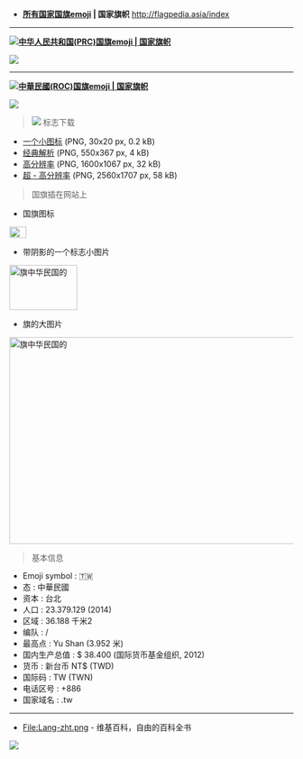 - **[所有国家国旗emoji](http://flagpedia.asia/index) | 国家旗帜**
http://flagpedia.asia/index

----------------------------------------------------------------------------

**<img src="https://github.com/taoste/Hello-World/blob/master/images/favicon-ico/ROC/cn.png?raw=true"/>[中华人民共和国(PRC)国旗emoji | 国家旗帜](http://flagpedia.asia/the-people-s-republic-of-china)**

<img src="https://github.com/taoste/Hello-World/blob/master/images/favicon-ico/ROC/cn（580x387）.png?raw=true"/>

----------------------------------------------------------------------------

**<img src="https://github.com/taoste/Hello-World/blob/master/images/favicon-ico/ROC/tw.png?raw=true"/>[中華民國(ROC)国旗emoji | 国家旗帜](http://flagpedia.asia/the-republic-of-china)**

<img src="https://github.com/taoste/Hello-World/blob/master/images/favicon-ico/ROC/tw (2560x1707).png?raw=true"/>

> <img src="https://github.com/taoste/Hello-World/blob/master/images/favicon-ico/ROC/tw.png?raw=true"/> 标志下载
- [一个小图标](http://flagpedia.asia/data/flags/mini/tw.png) (PNG, 30x20 px, 0.2 kB)
- [经典解析](http://flagpedia.asia/data/flags/normal/tw.png) (PNG, 550x367 px, 4 kB)
- [高分辨率](http://flagpedia.asia/data/flags/big/tw.png) (PNG, 1600x1067 px, 32 kB)
- [超 - 高分辨率](http://flagpedia.asia/data/flags/ultra/tw.png) (PNG, 2560x1707 px, 58 kB)

> 国旗插在网站上

- 国旗图标

<a href="http://flagpedia.asia/the-republic-of-china"><img alt="旗中华民国的" src="//flagpedia.asia/data/flags/mini/tw.png" width="30" height="20" /></a>

- 带阴影的一个标志小图片

<a href="http://flagpedia.asia/the-republic-of-china"><img alt="旗中华民国的" src="//flagpedia.asia/data/flags/small/tw.png" width="120" height="80" /></a>

- 旗的大图片

<a href="http://flagpedia.asia/the-republic-of-china"><img alt="旗中华民国的" src="//flagpedia.asia/data/flags/normal/tw.png" width="550" height="367" /></a>

> 基本信息
- Emoji symbol : 🇹🇼
- 态 : 中華民國
- 资本 : 台北
- 人口 : 23.379.129 (2014)
- 区域 : 36.188 千米2
- 编队 : /
- 最高点 : Yu Shan (3.952 米)
- 国内生产总值 : $ 38.400 (国际货币基金组织, 2012)
- 货币 : 新台币 NT$ (TWD)
- 国际码 : TW (TWN)
- 电话区号 : +886
- 国家域名 : .tw

----------------------------------------------------------------------------

- [File:Lang-zht.png](https://zh.wikipedia.org/wiki/File:Lang-zht.png) - 维基百科，自由的百科全书

<img src="https://upload.wikimedia.org/wikipedia/commons/0/02/Lang-zht.png?raw=true"/>
